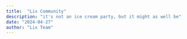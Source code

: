 ```yaml
---
title:  "Lix Community"
description: "it's not an ice cream party, but it might as well be"
date: "2024-04-27"
author: "Lix Team"
---
```


